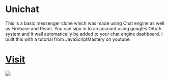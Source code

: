 # Unichat
 This is a basic messenger clone which was made using Chat engine as well as Firebase and React. You can sign in to an account using googles OAuth system and it wall automatically be added to your chat engine dashboard. I built this with a tutorial from JavaScriptMastery on youtube.
 
 # [Visit](https://atom-unichat.netlify.app)
 
[<img src="https://cdn.discordapp.com/attachments/810932922306789406/854455154148900904/3.png" />](https://github.com/thereal-atom/unichat)


